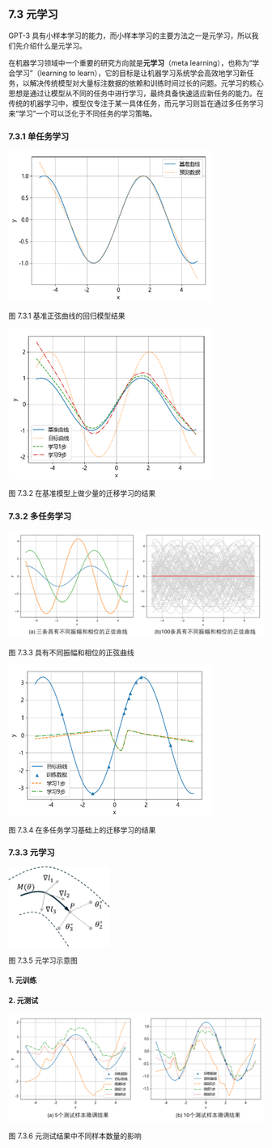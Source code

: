 
## 7.3 元学习

GPT-3 具有小样本学习的能力，而小样本学习的主要方法之一是元学习，所以我们先介绍什么是元学习。

在机器学习领域中一个重要的研究方向就是**元学习**（meta learning），也称为“学会学习”（learning to learn），它的目标是让机器学习系统学会高效地学习新任务，以解决传统模型对大量标注数据的依赖和训练时间过长的问题。元学习的核心思想是通过让模型从不同的任务中进行学习，最终具备快速适应新任务的能力。在传统的机器学习中，模型仅专注于某一具体任务，而元学习则旨在通过多任务学习来“学习”一个可以泛化于不同任务的学习策略。

### 7.3.1 单任务学习

<img src="./img/sine_single_task_base.png" width=400>

图 7.3.1 基准正弦曲线的回归模型结果

<img src="./img/sine_single_task_transfer_learning.png" width=400>

图 7.3.2 在基准模型上做少量的迁移学习的结果

### 7.3.2 多任务学习

<img src="./img/sine3_100.png" width=600/>

图 7.3.3 具有不同振幅和相位的正弦曲线

<img src="./img/sine_transfer_learning.png" width=400/>

图 7.3.4 在多任务学习基础上的迁移学习的结果

### 7.3.3 元学习

<img src="./img/meta_learning.png" width=200>

图 7.3.5 元学习示意图

#### 1. 元训练


#### 2. 元测试

<img src="./img/sine_meta_learning.png" width=640/>

图 7.3.6 元测试结果中不同样本数量的影响

